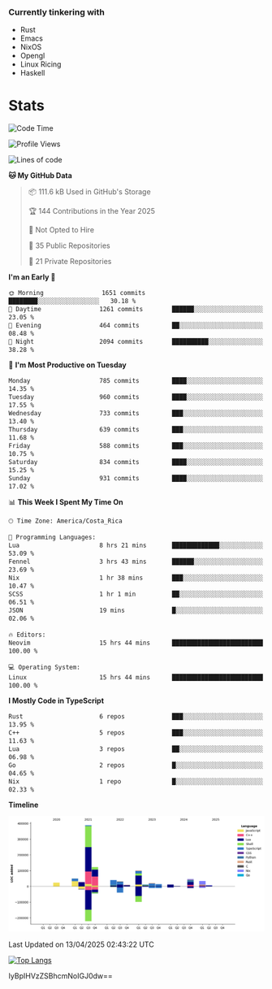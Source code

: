 ### Currently tinkering with
 - Rust
 - Emacs
 - NixOS
 - Opengl
 - Linux Ricing
 - Haskell

# Stats
<!--START_SECTION:waka-->
![Code Time](http://img.shields.io/badge/Code%20Time-1%2C323%20hrs%2053%20mins-blue)

![Profile Views](http://img.shields.io/badge/Profile%20Views-0-blue)

![Lines of code](https://img.shields.io/badge/From%20Hello%20World%20I%27ve%20Written-936.5%20thousand%20lines%20of%20code-blue)

**🐱 My GitHub Data** 

> 📦 111.6 kB Used in GitHub's Storage 
 > 
> 🏆 144 Contributions in the Year 2025
 > 
> 🚫 Not Opted to Hire
 > 
> 📜 35 Public Repositories 
 > 
> 🔑 21 Private Repositories 
 > 
**I'm an Early 🐤** 

```text
🌞 Morning                1651 commits        ████████░░░░░░░░░░░░░░░░░   30.18 % 
🌆 Daytime                1261 commits        ██████░░░░░░░░░░░░░░░░░░░   23.05 % 
🌃 Evening                464 commits         ██░░░░░░░░░░░░░░░░░░░░░░░   08.48 % 
🌙 Night                  2094 commits        ██████████░░░░░░░░░░░░░░░   38.28 % 
```
📅 **I'm Most Productive on Tuesday** 

```text
Monday                   785 commits         ████░░░░░░░░░░░░░░░░░░░░░   14.35 % 
Tuesday                  960 commits         ████░░░░░░░░░░░░░░░░░░░░░   17.55 % 
Wednesday                733 commits         ███░░░░░░░░░░░░░░░░░░░░░░   13.40 % 
Thursday                 639 commits         ███░░░░░░░░░░░░░░░░░░░░░░   11.68 % 
Friday                   588 commits         ███░░░░░░░░░░░░░░░░░░░░░░   10.75 % 
Saturday                 834 commits         ████░░░░░░░░░░░░░░░░░░░░░   15.25 % 
Sunday                   931 commits         ████░░░░░░░░░░░░░░░░░░░░░   17.02 % 
```


📊 **This Week I Spent My Time On** 

```text
🕑︎ Time Zone: America/Costa_Rica

💬 Programming Languages: 
Lua                      8 hrs 21 mins       █████████████░░░░░░░░░░░░   53.09 % 
Fennel                   3 hrs 43 mins       ██████░░░░░░░░░░░░░░░░░░░   23.69 % 
Nix                      1 hr 38 mins        ███░░░░░░░░░░░░░░░░░░░░░░   10.47 % 
SCSS                     1 hr 1 min          ██░░░░░░░░░░░░░░░░░░░░░░░   06.51 % 
JSON                     19 mins             █░░░░░░░░░░░░░░░░░░░░░░░░   02.06 % 

🔥 Editors: 
Neovim                   15 hrs 44 mins      █████████████████████████   100.00 % 

💻 Operating System: 
Linux                    15 hrs 44 mins      █████████████████████████   100.00 % 
```

**I Mostly Code in TypeScript** 

```text
Rust                     6 repos             ███░░░░░░░░░░░░░░░░░░░░░░   13.95 % 
C++                      5 repos             ███░░░░░░░░░░░░░░░░░░░░░░   11.63 % 
Lua                      3 repos             ██░░░░░░░░░░░░░░░░░░░░░░░   06.98 % 
Go                       2 repos             █░░░░░░░░░░░░░░░░░░░░░░░░   04.65 % 
Nix                      1 repo              █░░░░░░░░░░░░░░░░░░░░░░░░   02.33 % 
```



**Timeline**

![Lines of Code chart](https://raw.githubusercontent.com/PandeCode/PandeCode/main/assets/bar_graph.png)


 Last Updated on 13/04/2025 02:43:22 UTC
<!--END_SECTION:waka-->
<!-- 
[![PandeCode's GitHub stats](https://github-readme-stats.vercel.app/api?username=PandeCode&theme=dracula&hide_border=true&show_icons=true)](https://github.com/anuraghazra/github-readme-stats)
-->
[![Top Langs](https://github-readme-stats.vercel.app/api/top-langs/?username=PandeCode&layout=compact&theme=dracula&hide_border=true)](https://github.com/anuraghazra/github-readme-stats)

IyBpIHVzZSBhcmNoIGJ0dw==
